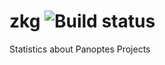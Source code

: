 zkg ![Build status](https://travis-ci.org/edpaget/zkg.svg?branch=master)
===

Statistics about Panoptes Projects
